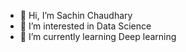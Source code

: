 - 👋 Hi, I’m Sachin Chaudhary
- 👀 I’m interested in Data Science
- 🌱 I’m currently learning Deep learning

<!---
sachinerokk/sachinerokk is a ✨ special ✨ repository because its `README.md` (this file) appears on your GitHub profile.
You can click the Preview link to take a look at your changes.
--->
